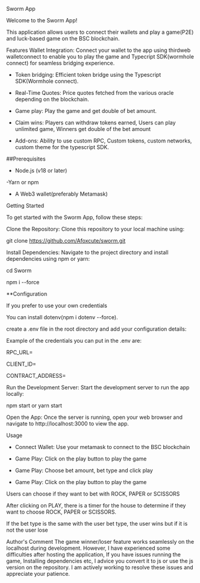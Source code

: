 Sworm App

Welcome to the Sworm App! 

This application allows users to connect their wallets and play a game(P2E) and luck-based game on the BSC blockchain.

Features
Wallet Integration: Connect your wallet to the app using thirdweb walletconnect to enable you to play the game and Typecript SDK(wormhole connect) for seamless bridging experience.

- Token bridging: Efficient token bridge using the Typescript SDK(Wormhole connect). 

- Real-Time Quotes: Price quotes fetched from the various oracle depending on the blockchain. 

- Game play: Play the game and get double of bet amount. 

- Claim wins: Players can withdraw tokens earned, Users can play unlimited game, Winners get double of the bet amount

- Add-ons: Ability to use custom RPC, Custom tokens, custom networks, custom theme for the typescript SDK.

##Prerequisites 

- Node.js (v18 or later)

-Yarn or npm 

- A Web3 wallet(preferably Metamask)

Getting Started

To get started with the Sworm App, follow these steps:

Clone the Repository: Clone this repository to your local machine using:

git clone https://github.com/Afoxcute/sworm.git

Install Dependencies: Navigate to the project directory and install dependencies using npm or yarn:

cd Sworm

npm i --force

**Configuration

If you prefer to use your own credentials


You can install dotenv(npm i dotenv --force).

create a .env file in the root directory and add your configuration details:

Example of the credentials you can put in the .env are:

RPC_URL=

CLIENT_ID=

CONTRACT_ADDRESS=

Run the Development Server: Start the development server to run the app locally:

npm start or yarn start


Open the App: Once the server is running, open your web browser and navigate to http://localhost:3000 to view the app.

Usage
- Connect Wallet: Use your metamask to connect to the BSC blockchain

- Game Play: Click on the play button to play the game

- Game Play: Choose bet amount, bet type and click play

- Game Play: Click on the play button to play the game

Users can choose if they want to bet with ROCK, PAPER or SCISSORS

After clicking on PLAY, there is a timer for the house to determine if they want to choose ROCK, PAPER or SCISSORS.

If the bet type is the same with the user bet type, the user wins but if it is not the user lose

Author's Comment
The game winner/loser feature works seamlessly on the localhost during development. However, I have experienced some difficulties after hosting the application, If you have issues running the game, Installing dependencies etc, I advice you convert it to js or use the js version on the repository. I am actively working to resolve these issues and appreciate your patience.

 
